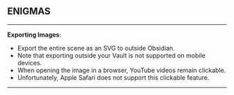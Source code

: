 

## ENIGMAS
----

**Exporting Images**:

- Export the entire scene as an SVG to outside Obsidian.
- Note that exporting outside your Vault is not supported on mobile devices.
- When opening the image in a browser, YouTube videos remain clickable.
- Unfortunately, Apple Safari does not support this clickable feature.

----
